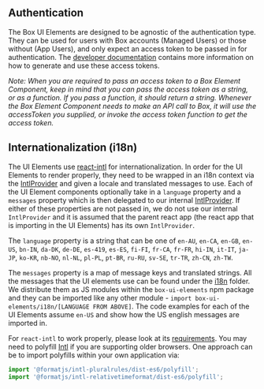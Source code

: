 ## Authentication
The Box UI Elements are designed to be agnostic of the authentication type. They can be used for users with Box accounts (Managed Users) or those without (App Users), and only expect an access token to be passed in for authentication. The [developer documentation](https://developer.box.com/docs/box-ui-elements) contains more information on how to generate and use these access tokens.

_Note: When you are required to pass an access token to a Box Element Component, keep in mind that you can pass the access token as a string, or as a function. If you pass a function, it should return a string. Whenever the Box Element Component needs to make an API call to Box, it will use the accessToken you supplied, or invoke the access token function to get the access token._

## Internationalization (i18n)
The UI Elements use [react-intl](https://github.com/formatjs/react-intl) for internationalization. In order for the UI Elements to render properly, they need to be wrapped in an i18n context via the [IntlProvider](https://github.com/formatjs/react-intl/blob/master/docs/Getting-Started.md#creating-an-i18n-context) and given a locale and translated messages to use. Each of the UI Element components optionally take in a `language` property and a `messages` property which is then delegated to our internal [IntlProvider](src/components/Internationalize.js). If either of these properties are not passed in, we do not use our internal `IntlProvider` and it is assumed that the parent react app (the react app that is importing in the UI Elements) has its own `IntlProvider`.

The `language` property is a string that can be one of `en-AU`, `en-CA`, `en-GB`, `en-US`, `bn-IN`, `da-DK`, `de-DE`, `es-419`, `es-ES`, `fi-FI`, `fr-CA`, `fr-FR`, `hi-IN`, `it-IT`, `ja-JP`, `ko-KR`, `nb-NO`, `nl-NL`, `pl-PL`, `pt-BR`, `ru-RU`, `sv-SE`, `tr-TR`, `zh-CN`, `zh-TW`.

The `messages` property is a map of message keys and translated strings. All the messages that the UI elements use can be found under the [i18n](i18n) folder. We distribute them as JS modules within the `box-ui-elements` npm package and they can be imported like any other module - `import box-ui-elements/i18n/[LANGUAGE FROM ABOVE]`. The code examples for each of the UI Elements assume `en-US` and show how the US english messages are imported in.

For `react-intl` to work properly, please look at its [requirements](https://github.com/formatjs/react-intl/blob/master/docs/Getting-Started.md#runtime-requirements). You may need to polyfill [Intl](https://developer.mozilla.org/en-US/docs/Web/JavaScript/Reference/Global_Objects/Intl) if you are supporting older browsers. One approach can be to import polyfills within your own application via:

```js static
import '@formatjs/intl-pluralrules/dist-es6/polyfill';
import '@formatjs/intl-relativetimeformat/dist-es6/polyfill';
```


